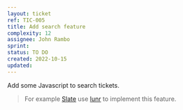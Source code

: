 ```yaml
---
layout: ticket
ref: TIC-005
title: Add search feature
complexity: 12
assignee: John Rambo
sprint:
status: TO DO
created: 2022-10-15
updated:
---
```

Add some Javascript to search tickets.

> For example [Slate](https://github.com/slatedocs/slate) use [lunr](https://lunrjs.com/) to implement this feature.
